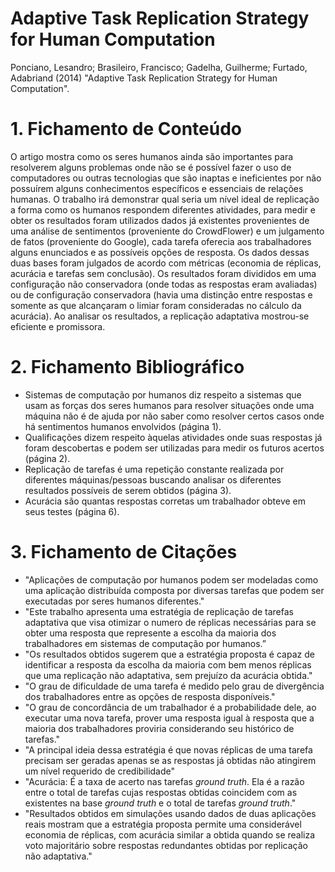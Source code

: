 # Adaptive Task Replication Strategy for Human Computation 
Ponciano, Lesandro; Brasileiro, Francisco; Gadelha, Guilherme; Furtado, Adabriand (2014) "Adaptive Task Replication Strategy for Human Computation".
# 1. Fichamento de Conteúdo 
O artigo mostra como os seres humanos ainda são importantes para resolverem alguns problemas onde não se é possível fazer o uso de computadores ou outras tecnologias que são inaptas e ineficientes por não possuírem alguns conhecimentos específicos e essenciais de relações humanas. O trabalho irá demonstrar qual seria um nível ideal de replicação a forma como os humanos respondem diferentes atividades, para medir e obter os resultados foram utilizados dados já existentes provenientes de uma análise de sentimentos (proveniente do CrowdFlower) e um julgamento de fatos (proveniente do Google), cada tarefa oferecia aos trabalhadores alguns enunciados e as possíveis opções de resposta. Os dados dessas duas bases foram julgados de acordo com métricas (economia de réplicas, acurácia e tarefas sem conclusão). Os resultados foram divididos em uma configuração não conservadora (onde todas as respostas eram avaliadas) ou de configuração conservadora (havia uma distinção entre respostas e somente as que alcançaram o limiar foram consideradas no cálculo da acurácia). Ao analisar os resultados, a replicação adaptativa mostrou-se eficiente e promissora.
# 2. Fichamento Bibliográfico
-	Sistemas de computação por humanos diz respeito a sistemas que usam as forças dos seres humanos para resolver situações onde uma máquina não é de ajuda por não saber como resolver certos casos onde há sentimentos humanos envolvidos (página 1).
-	Qualificações dizem respeito àquelas atividades onde suas respostas já foram descobertas e podem ser utilizadas para medir os futuros acertos (página 2).
-	Replicação de tarefas é uma repetição constante realizada por diferentes máquinas/pessoas buscando analisar os diferentes resultados possíveis de serem obtidos (página 3).
-	Acurácia são quantas respostas corretas um trabalhador obteve em seus testes (página 6).
# 3. Fichamento de Citações 
-	"Aplicações de computação por humanos podem ser modeladas como uma aplicação distribuída composta por diversas tarefas que podem ser executadas por seres humanos diferentes."
-	"Este trabalho apresenta uma estratégia de replicação de tarefas adaptativa que visa otimizar o numero de réplicas necessárias para se obter uma resposta que represente a escolha da maioria dos trabalhadores em sistemas de computação por humanos.”
-	"Os resultados obtidos sugerem que a estratégia proposta é capaz de identificar a resposta da escolha da maioria com bem menos réplicas que uma replicação não adaptativa, sem prejuízo da acurácia obtida."
-	"O grau de dificuldade de uma tarefa é medido pelo grau de divergência dos trabalhadores entre as opções de resposta disponíveis."
-	"O grau de concordância de um trabalhador é a probabilidade dele, ao executar uma nova tarefa, prover uma resposta igual à resposta que a maioria dos trabalhadores proviria considerando seu histórico de tarefas."
-	"A principal ideia dessa estratégia é que novas réplicas de uma tarefa precisam ser geradas apenas se as respostas já obtidas não atingirem um nível requerido de credibilidade"
-	"Acurácia: É a taxa de acerto nas tarefas *ground truth*. Ela é a razão entre o total de tarefas cujas respostas obtidas coincidem com as existentes na base *ground truth* e o total de tarefas *ground truth*."
-	"Resultados obtidos em simulações usando dados de duas aplicações reais mostram que a estratégia proposta permite uma considerável economia de réplicas, com acurácia similar a obtida quando se realiza voto majoritário sobre respostas redundantes obtidas por replicação não adaptativa."

